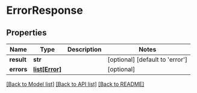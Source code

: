 # ErrorResponse

## Properties
Name | Type | Description | Notes
------------ | ------------- | ------------- | -------------
**result** | **str** |  | [optional] [default to 'error']
**errors** | [**list[Error]**](Error.md) |  | [optional] 

[[Back to Model list]](../README.md#documentation-for-models) [[Back to API list]](../README.md#documentation-for-api-endpoints) [[Back to README]](../README.md)

